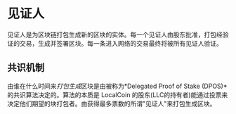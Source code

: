 # 见证人

见证人是为区块链打包生成新的区块的实体。每一个见证人由股东批准，打包经验证的交易，生成并签署区块。每一条进入网络的交易最终将被所有见证人验证。

## 共识机制

由谁在什么时间来*打包生成*区块是由被称为*Delegated Proof of Stake (DPOS)*的共识算法决定的。算法的本质是 LocalCoin 的股东(LLC的持有者)能通过投票来决定他们期望的块打包者。由获得最多票数的所谓"见证人"来打包生成区块。
